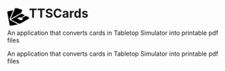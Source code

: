 # TTSCards <img src="./assets/ttscards_mark.png" alt="TTSCards Logo" align="left" width="50" height="50" />

An application that converts cards in Tabletop Simulator into printable pdf files

An application that converts cards in Tabletop Simulator into printable pdf files

